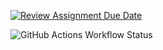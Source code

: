 [![Review Assignment Due Date](https://classroom.github.com/assets/deadline-readme-button-24ddc0f5d75046c5622901739e7c5dd533143b0c8e959d652212380cedb1ea36.svg)](https://classroom.github.com/a/B9F4RYVR)

![GitHub Actions Workflow Status](https://img.shields.io/github/actions/workflow/status/jgazegers/avans-devops-2324-daan-jeroen/linter.js.yml)

